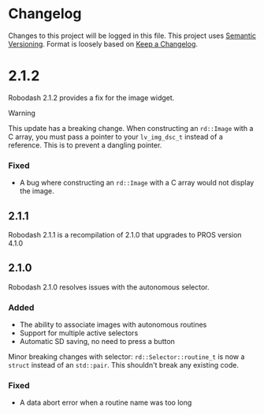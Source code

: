 # Changelog

Changes to this project will be logged in this file. This project uses
[Semantic Versioning](https://semver.org/spec/v2.0.0.html). Format is loosely
based on [Keep a Changelog](https://keepachangelog.com/en/1.1.0/).

# 2.1.2

Robodash 2.1.2 provides a fix for the image widget.

> [!WARNING]
>
> This update has a breaking change. When constructing an `rd::Image` with a C
> array, you must pass a pointer to your `lv_img_dsc_t` instead of a reference.
> This is to prevent a dangling pointer.

### Fixed

- A bug where constructing an `rd::Image` with a C array would not display the
  image.

## 2.1.1

Robodash 2.1.1 is a recompilation of 2.1.0 that upgrades to PROS version 4.1.0

## 2.1.0

Robodash 2.1.0 resolves issues with the autonomous selector.

### Added

- The ability to associate images with autonomous routines
- Support for multiple active selectors
- Automatic SD saving, no need to press a button

Minor breaking changes with selector: `rd::Selector::routine_t` is now a
`struct` instead of an `std::pair`. This shouldn't break any existing code.

### Fixed

- A data abort error when a routine name was too long
